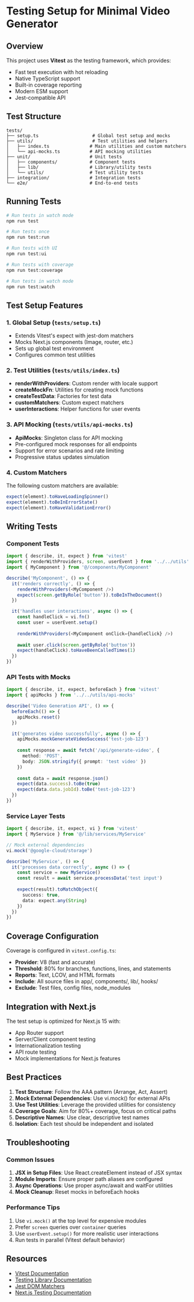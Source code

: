 # Testing Setup for Minimal Video Generator

## Overview

This project uses **Vitest** as the testing framework, which provides:
- Fast test execution with hot reloading
- Native TypeScript support
- Built-in coverage reporting
- Modern ESM support
- Jest-compatible API

## Test Structure

```
tests/
├── setup.ts                    # Global test setup and mocks
├── utils/                      # Test utilities and helpers
│   ├── index.ts               # Main utilities and custom matchers
│   └── api-mocks.ts           # API mocking utilities
├── unit/                      # Unit tests
│   ├── components/            # Component tests
│   ├── lib/                   # Library/utility tests
│   └── utils/                 # Test utility tests
├── integration/               # Integration tests
└── e2e/                       # End-to-end tests
```

## Running Tests

```bash
# Run tests in watch mode
npm run test

# Run tests once
npm run test:run

# Run tests with UI
npm run test:ui

# Run tests with coverage
npm run test:coverage

# Run tests in watch mode
npm run test:watch
```

## Test Setup Features

### 1. Global Setup (`tests/setup.ts`)
- Extends Vitest's expect with jest-dom matchers
- Mocks Next.js components (Image, router, etc.)
- Sets up global test environment
- Configures common test utilities

### 2. Test Utilities (`tests/utils/index.ts`)
- **renderWithProviders**: Custom render with locale support
- **createMockFn**: Utilities for creating mock functions
- **createTestData**: Factories for test data
- **customMatchers**: Custom expect matchers
- **userInteractions**: Helper functions for user events

### 3. API Mocking (`tests/utils/api-mocks.ts`)
- **ApiMocks**: Singleton class for API mocking
- Pre-configured mock responses for all endpoints
- Support for error scenarios and rate limiting
- Progressive status updates simulation

### 4. Custom Matchers

The following custom matchers are available:

```typescript
expect(element).toHaveLoadingSpinner()
expect(element).toBeInErrorState()
expect(element).toHaveValidationError()
```

## Writing Tests

### Component Tests

```typescript
import { describe, it, expect } from 'vitest'
import { renderWithProviders, screen, userEvent } from '../../utils'
import { MyComponent } from '@/components/MyComponent'

describe('MyComponent', () => {
  it('renders correctly', () => {
    renderWithProviders(<MyComponent />)
    expect(screen.getByRole('button')).toBeInTheDocument()
  })

  it('handles user interactions', async () => {
    const handleClick = vi.fn()
    const user = userEvent.setup()
    
    renderWithProviders(<MyComponent onClick={handleClick} />)
    
    await user.click(screen.getByRole('button'))
    expect(handleClick).toHaveBeenCalledTimes(1)
  })
})
```

### API Tests with Mocks

```typescript
import { describe, it, expect, beforeEach } from 'vitest'
import { apiMocks } from '../../utils/api-mocks'

describe('Video Generation API', () => {
  beforeEach(() => {
    apiMocks.reset()
  })

  it('generates video successfully', async () => {
    apiMocks.mockGenerateVideoSuccess('test-job-123')
    
    const response = await fetch('/api/generate-video', {
      method: 'POST',
      body: JSON.stringify({ prompt: 'test video' })
    })
    
    const data = await response.json()
    expect(data.success).toBe(true)
    expect(data.data.jobId).toBe('test-job-123')
  })
})
```

### Service Layer Tests

```typescript
import { describe, it, expect, vi } from 'vitest'
import { MyService } from '@/lib/services/MyService'

// Mock external dependencies
vi.mock('@google-cloud/storage')

describe('MyService', () => {
  it('processes data correctly', async () => {
    const service = new MyService()
    const result = await service.processData('test input')
    
    expect(result).toMatchObject({
      success: true,
      data: expect.any(String)
    })
  })
})
```

## Coverage Configuration

Coverage is configured in `vitest.config.ts`:
- **Provider**: V8 (fast and accurate)
- **Threshold**: 80% for branches, functions, lines, and statements
- **Reports**: Text, LCOV, and HTML formats
- **Include**: All source files in app/, components/, lib/, hooks/
- **Exclude**: Test files, config files, node_modules

## Integration with Next.js

The test setup is optimized for Next.js 15 with:
- App Router support
- Server/Client component testing
- Internationalization testing
- API route testing
- Mock implementations for Next.js features

## Best Practices

1. **Test Structure**: Follow the AAA pattern (Arrange, Act, Assert)
2. **Mock External Dependencies**: Use vi.mock() for external APIs
3. **Use Test Utilities**: Leverage the provided utilities for consistency
4. **Coverage Goals**: Aim for 80%+ coverage, focus on critical paths
5. **Descriptive Names**: Use clear, descriptive test names
6. **Isolation**: Each test should be independent and isolated

## Troubleshooting

### Common Issues

1. **JSX in Setup Files**: Use React.createElement instead of JSX syntax
2. **Module Imports**: Ensure proper path aliases are configured
3. **Async Operations**: Use proper async/await and waitFor utilities
4. **Mock Cleanup**: Reset mocks in beforeEach hooks

### Performance Tips

1. Use `vi.mock()` at the top level for expensive modules
2. Prefer `screen` queries over `container` queries
3. Use `userEvent.setup()` for more realistic user interactions
4. Run tests in parallel (Vitest default behavior)

## Resources

- [Vitest Documentation](https://vitest.dev/)
- [Testing Library Documentation](https://testing-library.com/)
- [Jest DOM Matchers](https://github.com/testing-library/jest-dom)
- [Next.js Testing Documentation](https://nextjs.org/docs/testing)